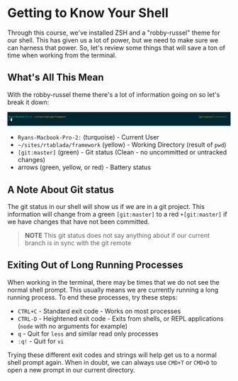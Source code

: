 # Getting to Know Your Shell

Through this course, we've installed ZSH and a "robby-russel" theme for our shell.
This has given us a lot of power, but we need to make sure we can harness that power.
So, let's review some things that will save a ton of time when working from the terminal.

## What's All This Mean

With the robby-russel theme there's a lot of information going on so let's break it down:

![Shell](../img/shell.png)

* `Ryans-Macbook-Pro-2:` (turquoise) - Current User
* `~/sites/rtablada/framework` (yellow) - Working Directory (result of `pwd`)
* `[git:master]` (green) - Git status (Clean - no uncommitted or untracked changes)
* arrows (green, yellow, or red) - Battery status

## A Note About Git status

The git status in our shell will show us if we are in a git project.
This information will change from a green `[git:master]` to a red `+[git:master]` if we have changes that have not been committed.

> **NOTE** This git status does not say anything about if our current branch is in sync with the git remote

## Exiting Out of Long Running Processes

When working in the terminal, there may be times that we do not see the normal shell prompt.
This usually means we are currently running a long running process.
To end these processes, try these steps:

* `CTRL+C` - Standard exit code - Works on most processes
* `CTRL-D` - Heightened exit code - Exits from shells, or REPL applications (`node` with no arguments for example)
* `q` - Quit for `less` and similar read only processes
* `:q!` - Quit for `vi`

Trying these different exit codes and strings will help get us to a normal shell prompt again.
When in doubt, we can always use `CMD+T` or `CMD+D` to open a new prompt in our current directory.
